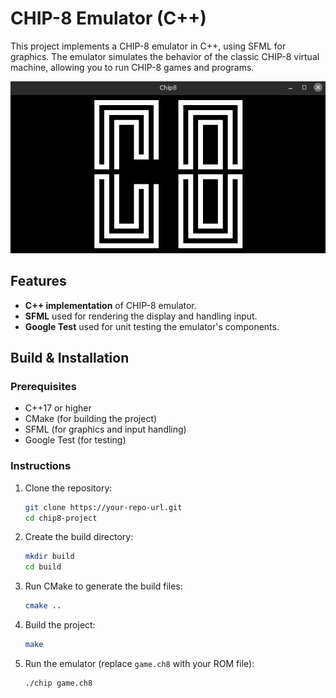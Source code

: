 # CHIP-8 Emulator (C++)

This project implements a CHIP-8 emulator in C++, using SFML for graphics. The emulator simulates the behavior of the classic CHIP-8 virtual machine, allowing you to run CHIP-8 games and programs.

![Chip8 Display](demo_image/chip8.png)


## Features
- **C++ implementation** of CHIP-8 emulator.
- **SFML** used for rendering the display and handling input.
- **Google Test** used for unit testing the emulator's components.

## Build & Installation

### Prerequisites
- C++17 or higher
- CMake (for building the project)
- SFML (for graphics and input handling)
- Google Test (for testing)

### Instructions
1. Clone the repository:
    ```bash
    git clone https://your-repo-url.git
    cd chip8-project
    ```

2. Create the build directory:
    ```bash
    mkdir build
    cd build
    ```

3. Run CMake to generate the build files:
    ```bash
    cmake ..
    ```

4. Build the project:
    ```bash
    make
    ```

5. Run the emulator (replace `game.ch8` with your ROM file):
    ```bash
    ./chip game.ch8
    ```

